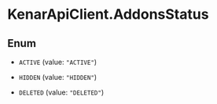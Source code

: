 # KenarApiClient.AddonsStatus

## Enum


* `ACTIVE` (value: `"ACTIVE"`)

* `HIDDEN` (value: `"HIDDEN"`)

* `DELETED` (value: `"DELETED"`)


